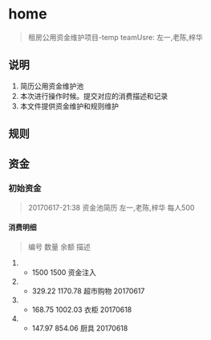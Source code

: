 # home
> 租房公用资金维护项目-temp
> teamUsre: 左一,老陈,梓华

## 说明
1. 简历公用资金维护池
2. 本次进行操作时候。提交对应的消费描述和记录
3. 本文件提供资金维护和规则维护


## 规则
## 资金
### 初始资金
> 20170617-21:38 资金池简历 
> 左一,老陈,梓华 每人500 

#### 消费明细
> 编号 数量   余额  描述

1. + 1500   1500 资金注入
2. - 329.22  1170.78  超市购物 20170617 
3. - 168.75  1002.03  衣柜 20170618 
4. - 147.97  854.06  厨具  20170618 


